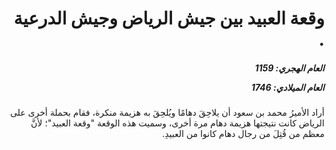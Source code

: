 <h1 dir="rtl">وقعة العبيد بين جيش الرياض وجيش الدرعية .</h1>

<h5 dir="rtl">العام الهجري:  1159

العام الميلادي: 1746

</h5>

<p dir="rtl">أراد الأميرُ محمد بن سعود أن يلاحِقَ دهامًا ويُلحِقَ به هزيمة منكرة، فقام بحملة أخرى على الرياض كانت نتيجتها هزيمة دهام مرة أخرى، وسميت هذه الوقعة "وقعة العبيد"؛ لأنَّ معظم من قُتِلَ من رجال دهام كانوا من العبيدِ.</p></br>
